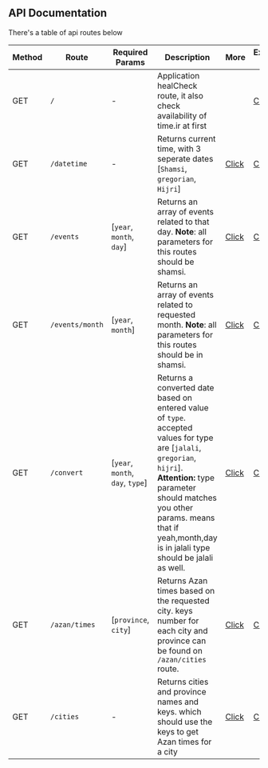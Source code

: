 API Documentation
-
There's a table of api routes below

| Method | Route | Required Params | Description | More | Example Calls |
|---|---|---|---|---|---|
| GET | `/` | - | Application healCheck route, it also check availability of time.ir at first |   | [Click](http://46.4.162.92/) |
| GET | `/datetime` | - | Returns current time, with 3 seperate dates [`Shamsi`, `gregorian`, `Hijri`] | [Click](https://github.com/mGolestan/time.ir/blob/master/doc/routes/currentDateTime.md) | [Click](http://46.4.162.92/datetime) |
| GET | `/events` | [`year`, `month`, `day`] | Returns an array of events related to that day. **Note**: all parameters for this routes should be shamsi. | [Click](https://github.com/mGolestan/time.ir/blob/master/doc/routes/events.md) | [Click](http://46.4.162.92/events?year=1397&month=07&day=14) |
| GET | `/events/month` | [`year`, `month`] | Returns an array of events related to requested month. **Note**: all parameters for this routes should be in shamsi. | [Click](https://github.com/mGolestan/time.ir/blob/master/doc/routes/monthEvents.md) | [Click](http://46.4.162.92/events/month?year=1397&month=07) |
| GET | `/convert` | [`year`, `month`, `day`, `type`] | Returns a converted date based on entered value of `type`. accepted values for type are [`jalali`, `gregorian`, `hijri`]. **Attention:** type parameter should matches you other params. means that if yeah,month,day is in jalali type should be jalali as well.   | [Click](https://github.com/mGolestan/time.ir/blob/master/doc/routes/convertDate.md) | [Click](http://46.4.162.92/convert?year=1397&month=7&day=19&type=jalali) |
| GET | `/azan/times` | [`province`, `city`] | Returns Azan times based on the requested city. keys number for each city and province can be found on `/azan/cities` route.   | [Click](https://github.com/mGolestan/time.ir/blob/master/doc/routes/azan.md) | [Click](http://46.4.162.92/azan/times?province=8&city=95) |
| GET | `/cities` | - | Returns cities and province names and keys. which should use the keys to get Azan times for a city   | [Click](https://github.com/mGolestan/time.ir/blob/master/doc/routes/cities.md) | [Click](http://46.4.162.92/azan/cities) |
